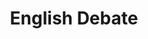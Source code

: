 ---
title: English Debate
layout: grade
image: /img/debating.png
heading: Everything You Need Here!
description: >-
  The overarching goal of this course is to improve your ability to communicate in English, both oral and written aspects. To that end we will have different course activities to help strengthen communication abilities and reinforce what you have already learned.
intro:
  blurbs:
    - image: /img/syllabus.svg
      text: >
        Syllabus
      link: sks/spring2023/english-debate/syllabus
    - image: /img/pencil.svg
      text: >
        Assignments
      link: sks/spring2023/english-debate/assignments
    - image: /img/calendar.svg
      text: >
        Schedule
      link: sks/spring2023/english-debate/schedule
    - image: /img/books.svg
      text: >
        Resources
      link: sks/spring2023/english-debate/powerpoints
---